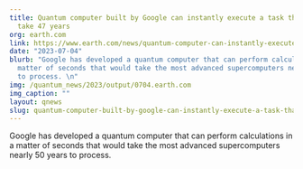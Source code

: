 ```yaml
---
title: Quantum computer built by Google can instantly execute a task that would normally
  take 47 years
org: earth.com
link: https://www.earth.com/news/quantum-computer-can-instantly-execute-a-task-that-would-normally-take-47-years/
date: "2023-07-04"
blurb: "Google has developed a quantum computer that can perform calculations in a
  matter of seconds that would take the most advanced supercomputers nearly 50 years
  to process. \n"
img: /quantum_news/2023/output/0704.earth.com
img_caption: ""
layout: qnews
slug: quantum-computer-built-by-google-can-instantly-execute-a-task-that-would-normally-take-47-years
---
```


Google has developed a quantum computer that can perform calculations in a matter of seconds that would take the most advanced supercomputers nearly 50 years to process. 
